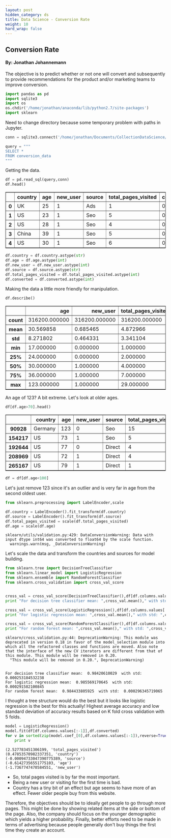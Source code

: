 ```yaml
---
layout: post
hidden_category: ds
title: Data Science - Conversion Rate
weight: 10
hard_wrap: false
---
```



## Conversion Rate
#### By: Jonathan Johannemann


The objective is to predict whether or not one will convert and subsequently to provide recommendations for the product and/or marketing teams to improve conversion.


```python
import pandas as pd
import sqlite3
import os
os.chdir('/home/jonathan/anaconda/lib/python2.7/site-packages')
import sklearn
```

Need to change directory because some temporary problem with paths in Jupyter.


```python
conn = sqlite3.connect('/home/jonathan/Documents/CollectionDataScience/Challenge_Database.db')

query = """
SELECT *
FROM conversion_data
"""
```

Getting the data.


```python
df = pd.read_sql(query,conn)
df.head()
```




<div>
<table border="1" class="dataframe">
  <thead>
    <tr style="text-align: right;">
      <th></th>
      <th>country</th>
      <th>age</th>
      <th>new_user</th>
      <th>source</th>
      <th>total_pages_visited</th>
      <th>converted</th>
    </tr>
  </thead>
  <tbody>
    <tr>
      <th>0</th>
      <td>UK</td>
      <td>25</td>
      <td>1</td>
      <td>Ads</td>
      <td>1</td>
      <td>0</td>
    </tr>
    <tr>
      <th>1</th>
      <td>US</td>
      <td>23</td>
      <td>1</td>
      <td>Seo</td>
      <td>5</td>
      <td>0</td>
    </tr>
    <tr>
      <th>2</th>
      <td>US</td>
      <td>28</td>
      <td>1</td>
      <td>Seo</td>
      <td>4</td>
      <td>0</td>
    </tr>
    <tr>
      <th>3</th>
      <td>China</td>
      <td>39</td>
      <td>1</td>
      <td>Seo</td>
      <td>5</td>
      <td>0</td>
    </tr>
    <tr>
      <th>4</th>
      <td>US</td>
      <td>30</td>
      <td>1</td>
      <td>Seo</td>
      <td>6</td>
      <td>0</td>
    </tr>
  </tbody>
</table>
</div>




```python
df.country = df.country.astype(str)
df.age = df.age.astype(int)
df.new_user = df.new_user.astype(int)
df.source = df.source.astype(str)
df.total_pages_visited = df.total_pages_visited.astype(int)
df.converted = df.converted.astype(int)
```

Making the data a little more friendly for manipulation.


```python
df.describe()
```




<div>
<table border="1" class="dataframe">
  <thead>
    <tr style="text-align: right;">
      <th></th>
      <th>age</th>
      <th>new_user</th>
      <th>total_pages_visited</th>
      <th>converted</th>
    </tr>
  </thead>
  <tbody>
    <tr>
      <th>count</th>
      <td>316200.000000</td>
      <td>316200.000000</td>
      <td>316200.000000</td>
      <td>316200.000000</td>
    </tr>
    <tr>
      <th>mean</th>
      <td>30.569858</td>
      <td>0.685465</td>
      <td>4.872966</td>
      <td>0.032258</td>
    </tr>
    <tr>
      <th>std</th>
      <td>8.271802</td>
      <td>0.464331</td>
      <td>3.341104</td>
      <td>0.176685</td>
    </tr>
    <tr>
      <th>min</th>
      <td>17.000000</td>
      <td>0.000000</td>
      <td>1.000000</td>
      <td>0.000000</td>
    </tr>
    <tr>
      <th>25%</th>
      <td>24.000000</td>
      <td>0.000000</td>
      <td>2.000000</td>
      <td>0.000000</td>
    </tr>
    <tr>
      <th>50%</th>
      <td>30.000000</td>
      <td>1.000000</td>
      <td>4.000000</td>
      <td>0.000000</td>
    </tr>
    <tr>
      <th>75%</th>
      <td>36.000000</td>
      <td>1.000000</td>
      <td>7.000000</td>
      <td>0.000000</td>
    </tr>
    <tr>
      <th>max</th>
      <td>123.000000</td>
      <td>1.000000</td>
      <td>29.000000</td>
      <td>1.000000</td>
    </tr>
  </tbody>
</table>
</div>



An age of 123? A bit extreme. Let's look at older ages.


```python
df[df.age>70].head()
```




<div>
<table border="1" class="dataframe">
  <thead>
    <tr style="text-align: right;">
      <th></th>
      <th>country</th>
      <th>age</th>
      <th>new_user</th>
      <th>source</th>
      <th>total_pages_visited</th>
      <th>converted</th>
    </tr>
  </thead>
  <tbody>
    <tr>
      <th>90928</th>
      <td>Germany</td>
      <td>123</td>
      <td>0</td>
      <td>Seo</td>
      <td>15</td>
      <td>1</td>
    </tr>
    <tr>
      <th>154217</th>
      <td>US</td>
      <td>73</td>
      <td>1</td>
      <td>Seo</td>
      <td>5</td>
      <td>0</td>
    </tr>
    <tr>
      <th>192644</th>
      <td>US</td>
      <td>77</td>
      <td>0</td>
      <td>Direct</td>
      <td>4</td>
      <td>0</td>
    </tr>
    <tr>
      <th>208969</th>
      <td>US</td>
      <td>72</td>
      <td>1</td>
      <td>Direct</td>
      <td>4</td>
      <td>0</td>
    </tr>
    <tr>
      <th>265167</th>
      <td>US</td>
      <td>79</td>
      <td>1</td>
      <td>Direct</td>
      <td>1</td>
      <td>0</td>
    </tr>
  </tbody>
</table>
</div>




```python
df = df[df.age<100]
```

Let's just remove 123 since it's an outlier and is very far in age from the second oldest user.


```python
from sklearn.preprocessing import LabelEncoder,scale

df.country = LabelEncoder().fit_transform(df.country)
df.source = LabelEncoder().fit_transform(df.source)
df.total_pages_visited = scale(df.total_pages_visited)
df.age = scale(df.age)
```

    sklearn/utils/validation.py:429: DataConversionWarning: Data with input dtype int64 was converted to float64 by the scale function.
      warnings.warn(msg, _DataConversionWarning)


Let's scale the data and transform the countries and sources for model building.


```python
from sklearn.tree import DecisionTreeClassifier
from sklearn.linear_model import LogisticRegression
from sklearn.ensemble import RandomForestClassifier
from sklearn.cross_validation import cross_val_score


cross_val = cross_val_score(DecisionTreeClassifier(),df[df.columns.values[:-1]],df.converted,cv=5)
print "For decision tree classifier mean: ",cross_val.mean()," with std: ",cross_val.std()

cross_val = cross_val_score(LogisticRegression(),df[df.columns.values[:-1]],df.converted,cv=5)
print "For logistic regression mean: ",cross_val.mean()," with std: ",cross_val.std()

cross_val = cross_val_score(RandomForestClassifier(),df[df.columns.values[:-1]],df.converted,cv=5)
print "For random forest mean: ",cross_val.mean()," with std: ",cross_val.std()
```

    sklearn/cross_validation.py:44: DeprecationWarning: This module was deprecated in version 0.18 in favor of the model_selection module into which all the refactored classes and functions are moved. Also note that the interface of the new CV iterators are different from that of this module. This module will be removed in 0.20.
      "This module will be removed in 0.20.", DeprecationWarning)


    For decision tree classifier mean:  0.98420610029  with std:  0.000253184532238
    For logistic regression mean:  0.985569170645  with std:  0.000291582100845
    For random forest mean:  0.984433805925  with std:  0.000296345719065


I thought a tree structure would do the best but it looks like logistic regression is the best for this actually! Highest average accuracy and low standard deviation of accuracy results based on K fold cross validation with 5 folds.


```python
model = LogisticRegression()
model.fit(df[df.columns.values[:-1]],df.converted)
for v in sorted(zip(model.coef_[0],df.columns.values[:-1]),reverse=True):
    print v
```

    (2.527783451306199, 'total_pages_visited')
    (0.47853570982337351, 'country')
    (-0.00094733047390775389, 'source')
    (-0.61427356551775103, 'age')
    (-1.7367747470584551, 'new_user')


* So, total pages visited is by far the most important.
* Being a new user or visiting for the first time is bad.
* Country has a tiny bit of an effect but age seems to have more of an effect. Fewer older people buy from this website.

Therefore, the objectives should be to ideally get people to go through more pages. This might be done by showing related items at the side or bottom of the page. Also, the company should focus on the younger demographic which yields a higher probability. Finally, better efforts need to be made in terms of advertising because people generally don't buy things the first time they create an account.
